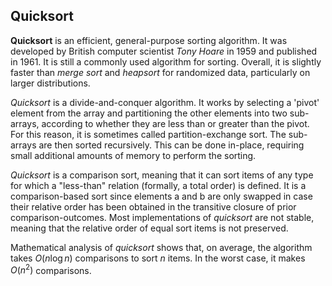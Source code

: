## Quicksort

**Quicksort** is an efficient, general-purpose sorting algorithm.
It was developed by British computer scientist _Tony Hoare_ in 1959 and published in 1961.
It is still a commonly used algorithm for sorting.
Overall, it is slightly faster than _merge sort_ and _heapsort_ for randomized data,
particularly on larger distributions.

_Quicksort_ is a divide-and-conquer algorithm.
It works by selecting a 'pivot' element from the array and partitioning the other elements into
two sub-arrays, according to whether they are less than or greater than the pivot.
For this reason, it is sometimes called partition-exchange sort.
The sub-arrays are then sorted recursively. This can be done in-place, requiring small additional amounts
of memory to perform the sorting.

_Quicksort_ is a comparison sort, meaning that it can sort items of any type for which a "less-than"
relation (formally, a total order) is defined.
It is a comparison-based sort since elements a and b are only swapped in case their relative order
has been obtained in the transitive closure of prior comparison-outcomes.
Most implementations of _quicksort_ are not stable, meaning that the relative order of equal sort items
is not preserved.

Mathematical analysis of _quicksort_ shows that, on average, the algorithm takes $O(n \log n)$ comparisons
to sort $n$ items. In the worst case, it makes $O(n^2)$ comparisons.
